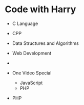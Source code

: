 # Code with Harry

- C Language
- CPP
- Data Structures and Algorithms

- Web Development
- 
- One Video Special
  - JavaScript
  - PHP
- PHP

